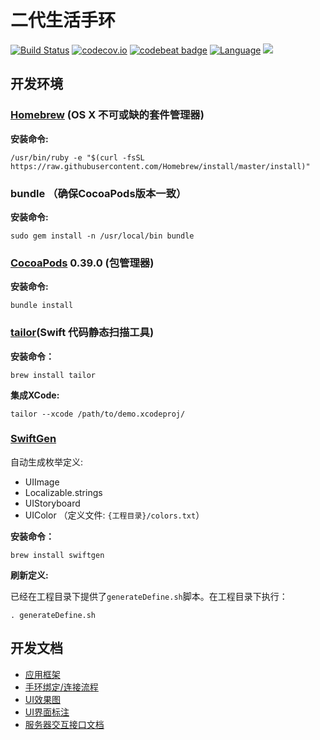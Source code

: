 # 二代生活手环
[![Build Status](https://travis-ci.org/yuhuajun100/CavyLifeBand2.svg)](https://travis-ci.org/yuhuajun100/CavyLifeBand2)
[![codecov.io](https://codecov.io/github/bay2/CavyLifeBand2/coverage.svg?branch=master)](https://codecov.io/github/bay2/CavyLifeBand2)
[![codebeat badge](https://codebeat.co/badges/9499764a-e85f-49ba-800f-ca4fcae2ce88)](https://codebeat.co/projects/github-com-bay2-cavylifeband2)
[![Language](https://img.shields.io/badge/swift-2.2-orange.svg)](http://swift.org)
![](https://img.shields.io/badge/Supporting-iOS8.0+-orange.svg)

## 开发环境

### [Homebrew](http://brew.sh/index_zh-cn.html) (OS X 不可或缺的套件管理器)
**安装命令:**

```
/usr/bin/ruby -e "$(curl -fsSL https://raw.githubusercontent.com/Homebrew/install/master/install)"
```
### bundle （确保CocoaPods版本一致）
**安装命令:**
 ```
sudo gem install -n /usr/local/bin bundle
 ```

### [CocoaPods](http://guides.cocoapods.org/using/getting-started.html#installation) 0.39.0 (包管理器)

**安装命令:**
```
bundle install
```
### [tailor](https://github.com/sleekbyte/tailor)(Swift 代码静态扫描工具)
**安装命令：**
```
brew install tailor
```
**集成XCode:**
```
tailor --xcode /path/to/demo.xcodeproj/
```

### [SwiftGen](https://github.com/AliSoftware/SwiftGen)

自动生成枚举定义:
- UIImage
- Localizable.strings
- UIStoryboard
- UIColor （定义文件: `{工程目录}/colors.txt`）

**安装命令：**
```
brew install swiftgen
```

**刷新定义:**

已经在工程目录下提供了`generateDefine.sh`脚本。在工程目录下执行：
```
. generateDefine.sh
```

## 开发文档

- [应用框架](doc/md/framework.md)
- [手环绑定/连接流程](doc/md/bandbind.md)
- [UI效果图](doc/md/designsketch.md)
- [UI界面标注](doc/md/mark.md)
- [服务器交互接口文档](http://doc.star7th.com/index.php/home/item/show?item_id=512)
